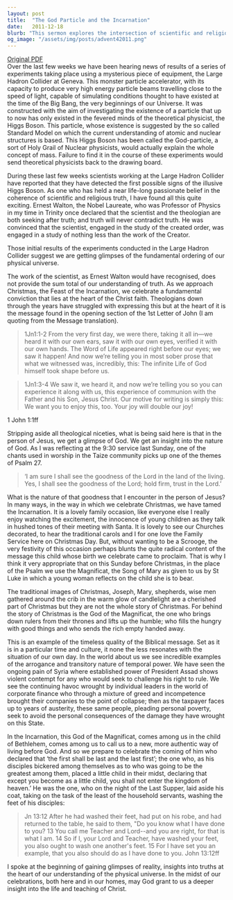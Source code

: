```yaml
---
layout: post
title:  "The God Particle and the Incarnation"
date:   2011-12-18
blurb: "This sermon explores the intersection of scientific and religious truth, drawing parallels between the search for the Higgs Boson, or 'God Particle', and the Christian understanding of the Incarnation. The sermon emphasizes the radical message of Jesus, who challenges worldly power and calls for a more authentic way of living."
og_image: "/assets/img/posts/advent42011.png"
---
```

[Original PDF](/assets/pdf/advent42011.pdf)    
Over the last few weeks we have been hearing news of results of a series of experiments taking place using a mysterious piece of equipment, the Large Hadron Collider at Geneva. This monster particle accelerator, with its capacity to produce very high energy particle beams travelling close to the speed of light, capable of simulating conditions thought to have existed at the time of the Big Bang, the very beginnings of our Universe. It was constructed with the aim of investigating the existence of a particle that up to now has only existed in the fevered minds of the theoretical physicist, the Higgs Boson. This particle, whose existence is suggested by the so called Standard Model on which the current understanding of atomic and nuclear structures is based. This Higgs Boson has been called the God-particle, a sort of Holy Grail of Nuclear physicists, would actually explain the whole concept of mass. Failure to find it in the course of these experiments would send theoretical physicists back to the drawing board.

During these last few weeks scientists working at the Large Hadron Collider have reported that they have detected the first possible signs of the illusive Higgs Boson. As one who has held a near life-long passionate belief in the coherence of scientific and religious truth, I have found all this quite exciting. Ernest Walton, the Nobel Laureate, who was Professor of Physics in my time in Trinity once declared that the scientist and the theologian are both seeking after truth; and truth will never contradict truth. He was convinced that the scientist, engaged in the study of the created order, was engaged in a study of nothing less than the work of the Creator.

Those initial results of the experiments conducted in the Large Hadron Collider suggest we are getting glimpses of the fundamental ordering of our physical universe.

The work of the scientist, as Ernest Walton would have recognised, does not provide the sum total of our understanding of truth. As we approach Christmas, the Feast of the Incarnation, we celebrate a fundamental conviction that lies at the heart of the Christ faith. Theologians down through the years have struggled with expressing this but at the heart of it is the message found in the opening section of the 1st Letter of John (I am quoting from the Message translation).

> 1Jn1:1-2 From the very first day, we were there, taking it all in—we heard it with our own ears, saw it with our own eyes, verified it with our own hands. The Word of Life appeared right before our eyes; we saw it happen! And now we’re telling you in most sober prose that what we witnessed was, incredibly, this: The infinite Life of God himself took shape before us.

> 1Jn1:3-4 We saw it, we heard it, and now we’re telling you so you can experience it along with us, this experience of communion with the Father and his Son, Jesus Christ. Our motive for writing is simply this: We want you to enjoy this, too. Your joy will double our joy!

1 John 1:1ff

Stripping aside all theological niceties, what is being said here is that in the person of Jesus, we get a glimpse of God. We get an insight into the nature of God. As I was reflecting at the 9:30 service last Sunday, one of the chants used in worship in the Taize community picks up one of the themes of Psalm 27.

> ‘I am sure I shall see the goodness of the Lord in the land of the living.
Yes, I shall see the goodness of the Lord; hold firm, trust in the Lord.’

What is the nature of that goodness that I encounter in the person of Jesus? In many ways, in the way in which we celebrate Christmas, we have tamed the Incarnation. It is a lovely family occasion, like everyone else I really enjoy watching the excitement, the innocence of young children as they talk in hushed tones of their meeting with Santa. It is lovely to see our Churches decorated, to hear the traditional carols and I for one love the Family Service here on Christmas Day. But, without wanting to be a Scrooge, the very festivity of this occasion perhaps blunts the quite radical content of the message this child whose birth we celebrate came to proclaim. That is why I think it very appropriate that on this Sunday before Christmas, in the place of the Psalm we use the Magnificat, the Song of Mary as given to us by St Luke in which a young woman reflects on the child she is to bear.

The traditional images of Christmas, Joseph, Mary, shepherds, wise men gathered around the crib in the warm glow of candlelight are a cherished part of Christmas but they are not the whole story of Christmas. For behind the story of Christmas is the God of the Magnificat, the one who brings down rulers from their thrones and lifts up the humble; who fills the hungry with good things and who sends the rich empty handed away.

This is an example of the timeless quality of the Biblical message. Set as it is in a particular time and culture, it none the less resonates with the situation of our own day. In the world about us we see incredible examples of the arrogance and transitory nature of temporal power. We have seen the ongoing pain of Syria where established power of President Assad shows violent contempt for any who would seek to challenge his right to rule. We see the continuing havoc wrought by individual leaders in the world of corporate finance who through a mixture of greed and incompetence brought their companies to the point of collapse; then as the taxpayer faces up to years of austerity, these same people, pleading personal poverty, seek to avoid the personal consequences of the damage they have wrought on this State.

In the Incarnation, this God of the Magnificat, comes among us in the child of Bethlehem, comes among us to call us to a new, more authentic way of living before God. And so we prepare to celebrate the coming of him who declared that ‘the first shall be last and the last first’; the one who, as his disciples bickered among themselves as to who was going to be the greatest among them, placed a little child in their midst, declaring that except you become as a little child, you shall not enter the kingdom of heaven.’ He was the one, who on the night of the Last Supper, laid aside his coat, taking on the task of the least of the household servants, washing the feet of his disciples:

> Jn 13:12 After he had washed their feet, had put on his robe, and had returned to the table, he said to them, "Do you know what I have done to you? 13 You call me Teacher and Lord--and you are right, for that is what I am. 14 So if I, your Lord and Teacher, have washed your feet, you also ought to wash one another's feet. 15 For I have set you an example, that you also should do as I have done to you. John 13:12ff

I spoke at the beginning of gaining glimpses of reality, insights into truths at the heart of our understanding of the physical universe. In the midst of our celebrations, both here and in our homes, may God grant to us a deeper insight into the life and teaching of Christ.
